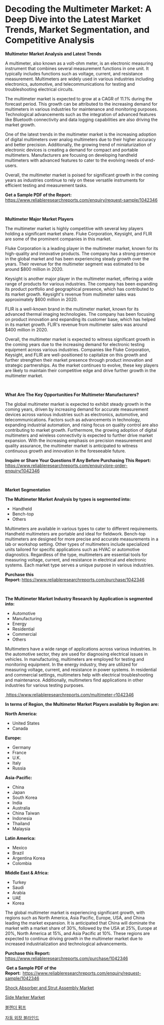 <p><h1>Decoding the Multimeter Market: A Deep Dive into the Latest Market Trends, Market Segmentation, and Competitive Analysis</h1></p><p><strong>Multimeter Market Analysis and Latest Trends</strong></p>
<p><p>A multimeter, also known as a volt-ohm meter, is an electronic measuring instrument that combines several measurement functions in one unit. It typically includes functions such as voltage, current, and resistance measurement. Multimeters are widely used in various industries including electronics, automotive, and telecommunications for testing and troubleshooting electrical circuits.</p><p>The multimeter market is expected to grow at a CAGR of 11.1% during the forecast period. This growth can be attributed to the increasing demand for multimeters in various industries for maintenance and monitoring purposes. Technological advancements such as the integration of advanced features like Bluetooth connectivity and data logging capabilities are also driving the market growth.</p><p>One of the latest trends in the multimeter market is the increasing adoption of digital multimeters over analog multimeters due to their higher accuracy and better precision. Additionally, the growing trend of miniaturization of electronic devices is creating a demand for compact and portable multimeters. Manufacturers are focusing on developing handheld multimeters with advanced features to cater to the evolving needs of end-users.</p><p>Overall, the multimeter market is poised for significant growth in the coming years as industries continue to rely on these versatile instruments for efficient testing and measurement tasks.</p></p>
<p><strong>Get a Sample PDF of the Report:&nbsp;</strong> <a href="https://www.reliableresearchreports.com/enquiry/request-sample/1042346">https://www.reliableresearchreports.com/enquiry/request-sample/1042346</a></p>
<p>&nbsp;</p>
<p><strong>Multimeter Major Market Players</strong></p>
<p><p>The multimeter market is highly competitive with several key players holding a significant market share. Fluke Corporation, Keysight, and FLIR are some of the prominent companies in this market. </p><p>Fluke Corporation is a leading player in the multimeter market, known for its high-quality and innovative products. The company has a strong presence in the global market and has been experiencing steady growth over the years. Their revenue for the multimeter segment was estimated to be around $800 million in 2020.</p><p>Keysight is another major player in the multimeter market, offering a wide range of products for various industries. The company has been expanding its product portfolio and geographical presence, which has contributed to its market growth. Keysight's revenue from multimeter sales was approximately $600 million in 2020.</p><p>FLIR is a well-known brand in the multimeter market, known for its advanced thermal imaging technologies. The company has been focusing on product innovation and expanding its customer base, which has helped in its market growth. FLIR's revenue from multimeter sales was around $400 million in 2020.</p><p>Overall, the multimeter market is expected to witness significant growth in the coming years due to the increasing demand for electronic testing equipment across various industries. Companies like Fluke Corporation, Keysight, and FLIR are well-positioned to capitalize on this growth and further strengthen their market presence through product innovation and strategic partnerships. As the market continues to evolve, these key players are likely to maintain their competitive edge and drive further growth in the multimeter market.</p></p>
<p>&nbsp;</p>
<p><strong>What Are The Key Opportunities For Multimeter Manufacturers?</strong></p>
<p><p>The global multimeter market is expected to exhibit steady growth in the coming years, driven by increasing demand for accurate measurement devices across various industries such as electronics, automotive, and telecommunications. Factors such as advancements in technology, expanding industrial automation, and rising focus on quality control are also contributing to market growth. Furthermore, the growing adoption of digital multimeters and wireless connectivity is expected to further drive market expansion. With the increasing emphasis on precision measurement and quality assurance, the multimeter market is anticipated to witness continuous growth and innovation in the foreseeable future.</p></p>
<p><strong>Inquire or Share Your Questions If Any Before Purchasing This Report:</strong> <a href="https://www.reliableresearchreports.com/enquiry/pre-order-enquiry/1042346">https://www.reliableresearchreports.com/enquiry/pre-order-enquiry/1042346</a></p>
<p>&nbsp;</p>
<p><strong>Market Segmentation</strong></p>
<p><strong>The Multimeter Market Analysis by types is segmented into:</strong></p>
<p><ul><li>Handheld</li><li>Bench-top</li><li>Others</li></ul></p>
<p><p>Multimeters are available in various types to cater to different requirements. Handheld multimeters are portable and ideal for fieldwork. Bench-top multimeters are designed for more precise and accurate measurements in a lab or workshop setting. Other types of multimeters include specialized units tailored for specific applications such as HVAC or automotive diagnostics. Regardless of the type, multimeters are essential tools for measuring voltage, current, and resistance in electrical and electronic systems. Each market type serves a unique purpose in various industries.</p></p>
<p><strong>Purchase this Report:&nbsp;</strong><a href="https://www.reliableresearchreports.com/purchase/1042346">https://www.reliableresearchreports.com/purchase/1042346</a></p>
<p>&nbsp;</p>
<p><strong>The Multimeter Market Industry Research by Application is segmented into:</strong></p>
<p><ul><li>Automotive</li><li>Manufacturing</li><li>Energy</li><li>Residential</li><li>Commercial</li><li>Others</li></ul></p>
<p><p>Multimeters have a wide range of applications across various industries. In the automotive sector, they are used for diagnosing electrical issues in vehicles. In manufacturing, multimeters are employed for testing and monitoring equipment. In the energy industry, they are utilized for measuring voltage, current, and resistance in power systems. In residential and commercial settings, multimeters help with electrical troubleshooting and maintenance. Additionally, multimeters find applications in other industries for various testing purposes.</p></p>
<p><a href="https://www.reliableresearchreports.com/multimeter-r1042346">&nbsp;https://www.reliableresearchreports.com/multimeter-r1042346</a></p>
<p><strong>In terms of Region, the Multimeter Market Players available by Region are:</strong></p>
<p>
    <p> <strong> North America: </strong>
        <ul>
            <li>United States</li>
            <li>Canada</li>
        </ul>
        </p> 
    <p> <strong> Europe: </strong>
        <ul>
            <li>Germany</li>
            <li>France</li>
            <li>U.K.</li>
            <li>Italy</li>
            <li>Russia</li>
        </ul>
        </p> 
    <p> <strong> Asia-Pacific: </strong>
        <ul>
            <li>China</li>
            <li>Japan</li>
            <li>South Korea</li>
            <li>India</li>
            <li>Australia</li>
            <li>China Taiwan</li>
            <li>Indonesia</li>
            <li>Thailand</li>
            <li>Malaysia</li>
        </ul>
        </p> 
    <p> <strong> Latin America: </strong>
        <ul>
            <li>Mexico</li>
            <li>Brazil</li>
            <li>Argentina Korea</li>
            <li>Colombia</li>
        </ul>
        </p> 
    <p> <strong> Middle East & Africa: </strong>
        <ul>
            <li>Turkey</li>
            <li>Saudi</li>
            <li>Arabia</li>
            <li>UAE</li>
            <li>Korea</li>
        </ul>
    </p>
    </p>
<p><p>The global multimeter market is experiencing significant growth, with regions such as North America, Asia Pacific, Europe, USA, and China leading the market expansion. It is anticipated that China will dominate the market with a market share of 30%, followed by the USA at 25%, Europe at 20%, North America at 15%, and Asia Pacific at 10%. These regions are expected to continue driving growth in the multimeter market due to increased industrialization and technological advancements.</p></p>
<p><strong>Purchase this Report: </strong><a href="https://www.reliableresearchreports.com/purchase/1042346">https://www.reliableresearchreports.com/purchase/1042346</a></p>
<p>&nbsp;<strong>Get a Sample PDF of the Report:&nbsp;&nbsp;</strong><a href="https://www.reliableresearchreports.com/enquiry/request-sample/1042346">https://www.reliableresearchreports.com/enquiry/request-sample/1042346</a></p>
<p><strong></strong></p>
<p><p><a href="https://github.com/dx0328/Market-Research-Report-List-2/blob/main/shock-absorber-and-strut-assembly-market.md">Shock Absorber and Strut Assembly Market</a></p><p><a href="https://github.com/Glendatilghmankmgz0rbhwpy/Market-Research-Report-List-2/blob/main/side-marker-market.md">Side Marker Market</a></p><p><a href="https://github.com/fernandotryO5lson96765/Market-Research-Report-List-1/blob/main/986947628618.md">블렌더 펌프</a></p><p><a href="https://github.com/CliftonFisher9067/Market-Research-Report-List-1/blob/main/860235728617.md">자동 외장 블라인드</a></p></p>